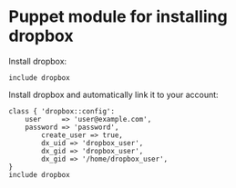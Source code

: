 # Puppet module for installing dropbox

Install dropbox:

````
include dropbox
````

Install dropbox and automatically link it to your account:

````
class { 'dropbox::config':
	user     => 'user@example.com',
	password => 'password',
        create_user => true,
        dx_uid => 'dropbox_user',
        dx_gid => 'dropbox_user',
        dx_gid => '/home/dropbox_user',
}
include dropbox
````
